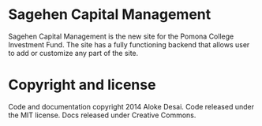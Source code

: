 Sagehen Capital Management
==========================
Sagehen Capital Management is the new site for the Pomona College Investment Fund. The site has a fully functioning backend that allows user to add or customize any part of the site.

Copyright and license
====================
Code and documentation copyright 2014 Aloke Desai. Code released under the MIT license. Docs released under Creative Commons.
